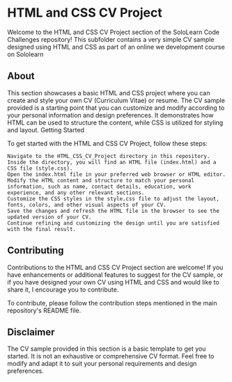 # HTML and CSS CV Project

Welcome to the HTML and CSS CV Project section of the SoloLearn Code Challenges repository! This subfolder contains a very simple CV sample designed using HTML and CSS as part of an online we development course on Sololearn

## About

This section showcases a basic HTML and CSS project where you can create and style your own CV (Curriculum Vitae) or resume. The CV sample provided is a starting point that you can customize and modify according to your personal information and design preferences. It demonstrates how HTML can be used to structure the content, while CSS is utilized for styling and layout.
Getting Started

To get started with the HTML and CSS CV Project, follow these steps:

    Navigate to the HTML_CSS_CV_Project directory in this repository.
    Inside the directory, you will find an HTML file (index.html) and a CSS file (style.css).
    Open the index.html file in your preferred web browser or HTML editor.
    Modify the HTML content and structure to match your personal information, such as name, contact details, education, work experience, and any other relevant sections.
    Customize the CSS styles in the style.css file to adjust the layout, fonts, colors, and other visual aspects of your CV.
    Save the changes and refresh the HTML file in the browser to see the updated version of your CV.
    Continue refining and customizing the design until you are satisfied with the final result.

## Contributing

Contributions to the HTML and CSS CV Project section are welcome! If you have enhancements or additional features to suggest for the CV sample, or if you have designed your own CV using HTML and CSS and would like to share it, I encourage you to contribute.

To contribute, please follow the contribution steps mentioned in the main repository's README file.

## Disclaimer

The CV sample provided in this section is a basic template to get you started. It is not an exhaustive or comprehensive CV format. Feel free to modify and adapt it to suit your personal requirements and design preferences.
